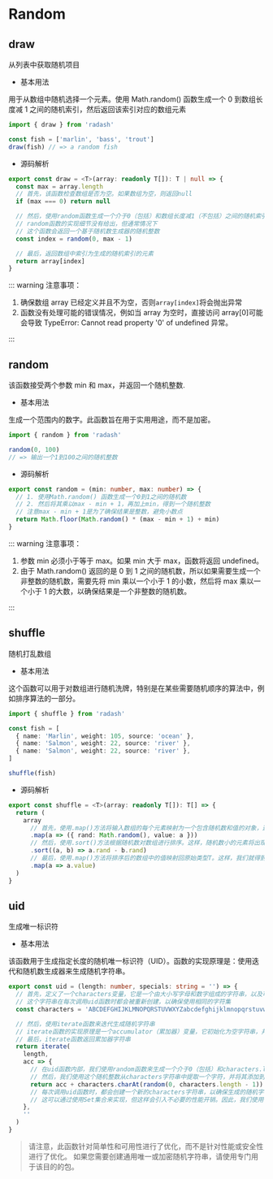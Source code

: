 # Random

## draw

从列表中获取随机项目

- 基本用法

用于从数组中随机选择一个元素。使用 Math.random() 函数生成一个 0 到数组长度减 1 之间的随机索引，然后返回该索引对应的数组元素

```ts
import { draw } from 'radash'

const fish = ['marlin', 'bass', 'trout']
draw(fish) // => a random fish
```

- 源码解析

```ts
export const draw = <T>(array: readonly T[]): T | null => {
  const max = array.length
  // 首先，该函数检查数组是否为空。如果数组为空，则返回null
  if (max === 0) return null

  // 然后，使用random函数生成一个介于0（包括）和数组长度减1（不包括）之间的随机索引
  // random函数的实现细节没有给出，但通常情况下
  // 这个函数会返回一个基于随机数生成器的随机整数
  const index = random(0, max - 1)

  // 最后，返回数组中索引为生成的随机索引的元素
  return array[index]
}
```

::: warning 注意事项：

1. 确保数组 array 已经定义并且不为空，否则`array[index]`将会抛出异常
2. 函数没有处理可能的错误情况，例如当 array 为空时，直接访问 array[0]可能会导致 TypeError: Cannot read property '0' of undefined 异常。

:::

## random

该函数接受两个参数 min 和 max，并返回一个随机整数.

- 基本用法

生成一个范围内的数字。此函数旨在用于实用用途，而不是加密。

```ts
import { random } from 'radash'

random(0, 100)
// => 输出一个1到100之间的随机整数
```

- 源码解析

```ts [源码]
export const random = (min: number, max: number) => {
  // 1. 使用Math.random() 函数生成一个0到1之间的随机数
  // 2. 然后将其乘以max - min + 1，再加上min，得到一个随机整数
  // 注意max - min + 1是为了确保结果是整数，避免小数点
  return Math.floor(Math.random() * (max - min + 1) + min)
}
```

::: warning 注意事项：

1. 参数 min 必须小于等于 max。如果 min 大于 max，函数将返回 undefined。
2. 由于 Math.random() 返回的是 0 到 1 之间的随机数，所以如果需要生成一个非整数的随机数，需要先将 min 乘以一个小于 1 的小数，然后将 max 乘以一个小于 1 的大数，以确保结果是一个非整数的随机数。

:::

## shuffle

随机打乱数组

- 基本用法

这个函数可以用于对数组进行随机洗牌，特别是在某些需要随机顺序的算法中，例如排序算法的一部分。

```ts
import { shuffle } from 'radash'

const fish = [
  { name: 'Marlin', weight: 105, source: 'ocean' },
  { name: 'Salmon', weight: 22, source: 'river' },
  { name: 'Salmon', weight: 22, source: 'river' },
]

shuffle(fish)
```

- 源码解析

```ts
export const shuffle = <T>(array: readonly T[]): T[] => {
  return (
    array
      // 首先，使用.map()方法将输入数组的每个元素映射为一个包含随机数和值的对象，这样，我们得到了一个包含随机数的新数组
      .map(a => ({ rand: Math.random(), value: a }))
      // 然后，使用.sort()方法根据随机数对数组进行排序。这样，随机数小的元素将出现在数组的顶部。
      .sort((a, b) => a.rand - b.rand)
      // 最后，使用.map()方法将排序后的数组中的值映射回原始类型T。这样，我们就得到了一个随机打乱顺序的数组
      .map(a => a.value)
  )
}
```

## uid

生成唯一标识符

- 基本用法

该函数用于生成指定长度的随机唯一标识符（UID）。函数的实现原理是：使用迭代和随机数生成器来生成随机字符串。

```ts
export const uid = (length: number, specials: string = '') => {
  // 首先，定义了一个characters变量，它是一个由大小写字母和数字组成的字符串，以及可选的特殊字符
  // 这个字符串在每次调用uid函数时都会被重新创建，以确保使用相同的字符集
  const characters = 'ABCDEFGHIJKLMNOPQRSTUVWXYZabcdefghijklmnopqrstuvwxyz0123456789' + specials

  // 然后，使用iterate函数来迭代生成随机字符串
  // iterate函数的实现原理是一个accumulator（累加器）变量，它初始化为空字符串，并在每次迭代中累加新的字符
  // 最后，iterate函数返回累加器字符串
  return iterate(
    length,
    acc => {
      // 在uid函数内部，我们使用random函数来生成一个介于0（包括）和characters.length - 1（不包括）之间的随机整数
      // 然后，我们使用这个随机整数从characters字符串中提取一个字符，并将其添加到累加器字符串中
      return acc + characters.charAt(random(0, characters.length - 1))
      // 每次调用uid函数时，都会创建一个新的characters字符串，以确保生成的随机字符串是唯一的
      // 这可以通过使用Set集合来实现，但这样会引入不必要的性能开销。因此，我们使用一个字符串来存储有效的字符，并在每次迭代时重新创建。
    },
    ''
  )
}
```

> 请注意，此函数针对简单性和可用性进行了优化，而不是针对性能或安全性进行了优化。
> 如果您需要创建通用唯一或加密随机字符串，请使用专门用于该目的的包。

